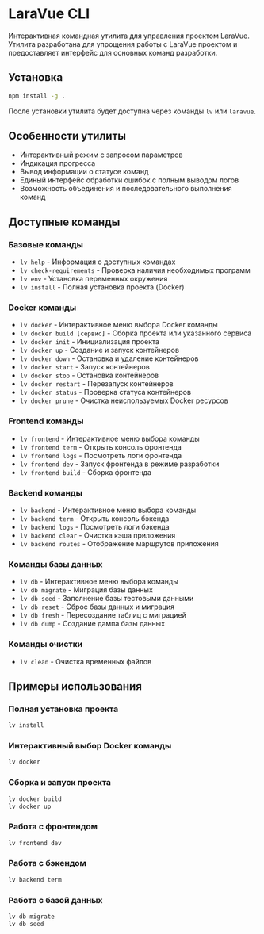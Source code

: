 # LaraVue CLI

Интерактивная командная утилита для управления проектом LaraVue. Утилита разработана для упрощения работы с LaraVue проектом и предоставляет интерфейс для основных команд разработки.

## Установка

```bash
npm install -g .
```

После установки утилита будет доступна через команды `lv` или `laravue`.

## Особенности утилиты

- Интерактивный режим с запросом параметров
- Индикация прогресса
- Вывод информации о статусе команд
- Единый интерфейс обработки ошибок с полным выводом логов
- Возможность объединения и последовательного выполнения команд

## Доступные команды

### Базовые команды

- `lv help` - Информация о доступных командах
- `lv check-requirements` - Проверка наличия необходимых программ
- `lv env` - Установка переменных окружения
- `lv install` - Полная установка проекта (Docker)

### Docker команды

- `lv docker` - Интерактивное меню выбора Docker команды
- `lv docker build [сервис]` - Сборка проекта или указанного сервиса
- `lv docker init` - Инициализация проекта
- `lv docker up` - Создание и запуск контейнеров
- `lv docker down` - Остановка и удаление контейнеров
- `lv docker start` - Запуск контейнеров
- `lv docker stop` - Остановка контейнеров
- `lv docker restart` - Перезапуск контейнеров
- `lv docker status` - Проверка статуса контейнеров
- `lv docker prune` - Очистка неиспользуемых Docker ресурсов

### Frontend команды

- `lv frontend` - Интерактивное меню выбора команды
- `lv frontend term` - Открыть консоль фронтенда
- `lv frontend logs` - Посмотреть логи фронтенда
- `lv frontend dev` - Запуск фронтенда в режиме разработки
- `lv frontend build` - Сборка фронтенда

### Backend команды

- `lv backend` - Интерактивное меню выбора команды
- `lv backend term` - Открыть консоль бэкенда
- `lv backend logs` - Посмотреть логи бэкенда
- `lv backend clear` - Очистка кэша приложения
- `lv backend routes` - Отображение маршрутов приложения

### Команды базы данных

- `lv db` - Интерактивное меню выбора команды
- `lv db migrate` - Миграция базы данных
- `lv db seed` - Заполнение базы тестовыми данными
- `lv db reset` - Сброс базы данных и миграция
- `lv db fresh` - Пересоздание таблиц с миграцией
- `lv db dump` - Создание дампа базы данных

### Команды очистки

- `lv clean` - Очистка временных файлов

## Примеры использования

### Полная установка проекта

```bash
lv install
```

### Интерактивный выбор Docker команды

```bash
lv docker
```

### Сборка и запуск проекта

```bash
lv docker build
lv docker up
```

### Работа с фронтендом

```bash
lv frontend dev
```

### Работа с бэкендом

```bash
lv backend term
```

### Работа с базой данных

```bash
lv db migrate
lv db seed
```
